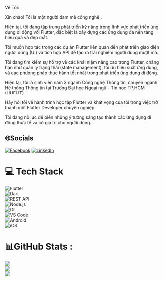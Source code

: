  Về Tôi:
 
 Xin chào! Tôi là một người đam mê công nghệ .

 Hiện tại, tôi đang tập trung phát triển kỹ năng trong lĩnh vực phát triển ứng dụng di động với Flutter, đặc biệt là xây dựng các ứng dụng đa nền tảng hiệu quả và đẹp mắt.

 Tôi muốn hợp tác trong các dự án Flutter liên quan đến phát triển giao diện người dùng (UI) và tích hợp API để tạo ra trải nghiệm người dùng mượt mà.

 Tôi đang tìm kiếm sự hỗ trợ về các khái niệm nâng cao trong Flutter, chẳng hạn như quản lý trạng thái (state management), tối ưu hiệu suất ứng dụng, và các phương pháp thực hành tốt nhất trong phát triển ứng dụng di động.

 Hiện tại, tôi là sinh viên năm 3 ngành Công nghệ Thông tin, chuyên ngành Hệ thống Thông tin tại Trường Đại học Ngoại ngữ - Tin học TP.HCM (HUFLIT).

 Hãy hỏi tôi về hành trình học tập Flutter và khát vọng của tôi trong việc trở thành một Flutter Developer chuyên nghiệp.

 Tôi đang nỗ lực để biến những ý tưởng sáng tạo thành các ứng dụng di động thực tế và có giá trị cho người dùng.

## 🌐Socials
[![Facebook](https://img.shields.io/badge/Facebook-%231877F2.svg?logo=Facebook&logoColor=white)](https://www.facebook.com/profile.php?id=100060686323494) [![LinkedIn](https://img.shields.io/badge/LinkedIn-%230077B5.svg?logo=linkedin&logoColor=white)](https://www.linkedin.com/in/kiet-phan-0b01aa2b9/) 

# 💻 Tech Stack  
![Flutter](https://img.shields.io/badge/Flutter-02569B?style=for-the-badge&logo=flutter&logoColor=white)  
![Dart](https://img.shields.io/badge/Dart-0175C2?style=for-the-badge&logo=dart&logoColor=white)  
![REST API](https://img.shields.io/badge/REST%20API-000000?style=for-the-badge&logo=rest&logoColor=white)  
![Node.js](https://img.shields.io/badge/Node.js-339933?style=for-the-badge&logo=node.js&logoColor=white)  
![Git](https://img.shields.io/badge/Git-F05032?style=for-the-badge&logo=git&logoColor=white)  
![VS Code](https://img.shields.io/badge/VS%20Code-007ACC?style=for-the-badge&logo=visual-studio-code&logoColor=white)  
![Android](https://img.shields.io/badge/Android-3DDC84?style=for-the-badge&logo=android&logoColor=white)  
![iOS](https://img.shields.io/badge/iOS-000000?style=for-the-badge&logo=apple&logoColor=white)


# 📊GitHub Stats :
![](https://github-readme-stats.vercel.app/api?username=pKietDE&theme=radical&hide_border=false&include_all_commits=false&count_private=false)<br/>
![](https://github-readme-streak-stats.herokuapp.com/?user=pKietDE&theme=radical&hide_border=false)<br/>
![](https://github-readme-stats.vercel.app/api/top-langs/?username=pKietDE&theme=radical&hide_border=false&include_all_commits=false&count_private=false&layout=compact)

